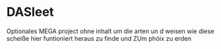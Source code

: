 # DASleet
Optionales MEGA project ohne inhalt um die arten un d weisen wie diese scheiße hier funtioniert heraus zu finde und ZUm phöix zu erden
